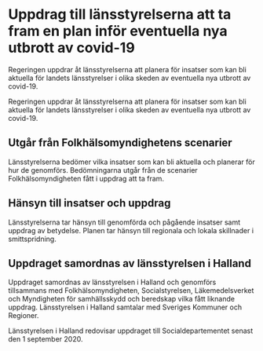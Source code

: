 # Uppdrag till länsstyrelserna att ta fram en plan inför eventuella nya utbrott av covid-19

Regeringen uppdrar åt länsstyrelserna att planera för insatser som kan bli aktuella för landets länsstyrelser i olika skeden av eventuella nya utbrott av covid-19.

Regeringen uppdrar åt länsstyrelserna att planera för insatser som kan bli aktuella för landets länsstyrelser i olika skeden av eventuella nya utbrott av covid-19.

## Utgår från Folkhälsomyndighetens scenarier

Länsstyrelserna bedömer vilka insatser som kan bli aktuella och planerar för hur de genomförs. Bedömningarna utgår från de scenarier Folkhälsomyndigheten fått i uppdrag att ta fram.

## Hänsyn till insatser och uppdrag

Länsstyrelserna tar hänsyn till genomförda och pågående insatser samt uppdrag av betydelse. Planen tar hänsyn till regionala och lokala skillnader i smittspridning.

## Uppdraget samordnas av länsstyrelsen i Halland

Uppdraget samordnas av länsstyrelsen i Halland och genomförs tillsammans med Folkhälsomyndigheten, Socialstyrelsen, Läkemedelsverket och Myndigheten för samhällsskydd och beredskap vilka fått liknande uppdrag. Länsstyrelsen i Halland samtalar med Sveriges Kommuner och Regioner.

Länsstyrelsen i Halland redovisar uppdraget till Socialdepartementet senast den 1 september 2020.
